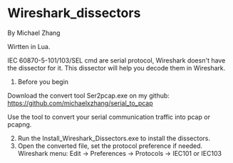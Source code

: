 # Wireshark_dissectors
By Michael Zhang

Wirtten in Lua.

IEC 60870-5-101/103/SEL cmd are serial protocol, Wireshark doesn't have the dissector for it. This dissector will help you decode them in Wireshark.

1. Before you begin

Download the convert tool Ser2pcap.exe on my github: https://github.com/michaelxzhang/serial_to_pcap

Use the tool to convert your serial communication traffic into pcap or pcapng.

2. Run the Install_Wireshark_Dissectors.exe to install the dissectors.
3. Open the converted file, set the protocol preference if needed. Wireshark menu: Edit -> Preferences -> Protocols -> IEC101 or IEC103
